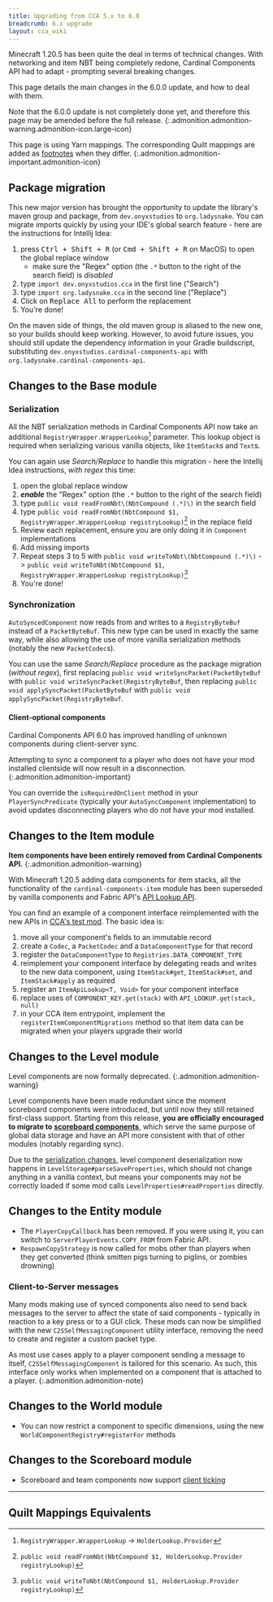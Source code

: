 ```yaml
---
title: Upgrading from CCA 5.x to 6.0
breadcrumb: 6.x upgrade
layout: cca_wiki
---
```


Minecraft 1.20.5 has been quite the deal in terms of technical changes.
With networking and item NBT being completely redone, Cardinal Components API had to adapt - prompting several breaking changes.

This page details the main changes in the 6.0.0 update, and how to deal with them.

Note that the 6.0.0 update is not completely done yet, and therefore this page may be amended before the full release.
{:.admonition.admonition-warning.admonition-icon.large-icon}

This page is using Yarn mappings. The corresponding Quilt mappings are added as [footnotes](#quilt-mappings-equivalents) when they differ.
{:.admonition.admonition-important.admonition-icon}

## Package migration

This new major version has brought the opportunity to update the library's maven group and package, from `dev.onyxstudios` to `org.ladysnake`.
You can migrate imports quickly by using your IDE's global search feature - here are the instructions for Intellij Idea:

1. press <kbd><kbd>Ctrl</kbd> + <kbd>Shift</kbd> + <kbd>R</kbd></kbd> (or <kbd><kbd>Cmd</kbd> + <kbd>Shift</kbd> + <kbd>R</kbd></kbd> on MacOS) to open the global replace window
   - make sure the "Regex" option (the `.*` button to the right of the search field) is *disabled*
2. type `import dev.onyxstudios.cca` in the first line ("Search")
3. type `import org.ladysnake.cca` in the second line ("Replace")
4. Click on <samp>Replace All</samp> to perform the replacement
5. You're done!

On the maven side of things, the old maven group is aliased to the new one, so your builds should keep working.
However, to avoid future issues, you should still update the dependency information in your Gradle buildscript,
substituting `dev.onyxstudios.cardinal-components-api` with `org.ladysnake.cardinal-components-api`.

## Changes to the Base module

### Serialization

All the NBT serialization methods in Cardinal Components API now take an additional `RegistryWrapper.WrapperLookup`[^qm-1] parameter.
This lookup object is required when serializing various vanilla objects, like `ItemStack`s and `Text`s.

You can again use *Search/Replace* to handle this migration - here the Intellij Idea instructions, *with regex* this time:

1. open the global replace window
2. ***enable*** the "Regex" option (the `.*` button to the right of the search field)
3. type `public void readFromNbt\(NbtCompound (.*)\)` in the search field
4. type `public void readFromNbt(NbtCompound $1, RegistryWrapper.WrapperLookup registryLookup)`[^qm-2] in the replace field
5. Review each replacement, ensure you are only doing it in `Component` implementations
6. Add missing imports
7. Repeat steps 3 to 5 with `public void writeToNbt\(NbtCompound (.*)\)` -> `public void writeToNbt(NbtCompound $1, RegistryWrapper.WrapperLookup registryLookup)`[^qm-3]
8. You're done!

### Synchronization

`AutoSyncedComponent` now reads from and writes to a `RegistryByteBuf` instead of a `PacketByteBuf`.
This new type can be used in exactly the same way, while also allowing the use of more vanilla serialization methods (notably the new `PacketCodec`s).

You can use the same *Search/Replace* procedure as the package migration (*without regex*),
first replacing `public void writeSyncPacket(PacketByteBuf` with `public void writeSyncPacket(RegistryByteBuf`,
then replacing `public void applySyncPacket(PacketByteBuf` with `public void applySyncPacket(RegistryByteBuf`.

#### Client-optional components

Cardinal Components API 6.0 has improved handling of unknown components during client-server sync.

Attempting to sync a component to a player who does not have your mod installed clientside will now result in a disconnection.
{:.admonition.admonition-important}

You can override the `isRequiredOnClient` method in your `PlayerSyncPredicate` (typically your `AutoSyncComponent` implementation)
to avoid updates disconnecting players who do not have your mod installed.

## Changes to the Item module

**Item components have been entirely removed from Cardinal Components API.**
{:.admonition.admonition-warning}

With Minecraft 1.20.5 adding data components for item stacks,
all the functionality of the `cardinal-components-item` module has been superseded by vanilla components and Fabric API's [API Lookup API](https://github.com/FabricMC/fabric/blob/1.20.5/fabric-api-lookup-api-v1/README.md).

You can find an example of a component interface reimplemented with the new APIs in [CCA's test mod](https://github.com/Ladysnake/Cardinal-Components-API/blob/1.20.5/src/testmod/java/org/ladysnake/componenttest/content/vita/ItemVita.java).
The basic idea is:
1. move all your component's fields to an immutable record
2. create a `Codec`, a `PacketCodec` and a `DataComponentType` for that record
3. register the `DataComponentType` to `Registries.DATA_COMPONENT_TYPE`
4. reimplement your component interface by delegating reads and writes to the new data component, using `ItemStack#get`, `ItemStack#set`, and `ItemStack#apply` as required
5. register an `ItemApiLookup<T, Void>` for your component interface
6. replace uses of `COMPONENT_KEY.get(stack)` with `API_LOOKUP.get(stack, null)`
7. in your CCA item entrypoint, implement the `registerItemComponentMigrations` method so that item data can be migrated when your players upgrade their world

## Changes to the Level module

Level components are now formally deprecated.
{:.admonition.admonition-warning}

Level components have been made redundant since the moment scoreboard components were introduced, but until now they still retained first-class support.
Starting from this release, **you are officially encouraged to migrate to [scoreboard components](../modules/scoreboard)**,
which serve the same purpose of global data storage and have an API more consistent with that of other modules (notably regarding sync).

Due to the [serialization changes](#serialization), level component deserialization now happens in `LevelStorage#parseSaveProperties`,
which should not change anything in a vanilla context, but means your components may not be correctly loaded if some mod calls `LevelProperties#readProperties` directly.

## Changes to the Entity module

- The `PlayerCopyCallback` has been removed. If you were using it, you can switch to `ServerPlayerEvents.COPY_FROM` from Fabric API.
- `RespawnCopyStrategy` is now called for mobs other than players when they get converted (think smitten pigs turning to piglins, or zombies drowning)

### Client-to-Server messages

Many mods making use of synced components also need to send back messages to the server to affect the state of said components - typically in reaction to a key press or to a GUI click.
These mods can now be simplified with the new `C2SSelfMessagingComponent` utility interface, removing the need to create and register a custom packet type.

As most use cases apply to a player component sending a message to itself, `C2SSelfMessagingComponent` is tailored for this scenario.
As such, this interface only works when implemented on a component that is attached to a player.
{:.admonition.admonition-note}

## Changes to the World module

- You can now restrict a component to specific dimensions, using the new `WorldComponentRegistry#registerFor` methods

## Changes to the Scoreboard module

- Scoreboard and team components now support [client ticking](../ticking)

---

## Quilt Mappings Equivalents

[^qm-1]: `RegistryWrapper.WrapperLookup` → `HolderLookup.Provider`
[^qm-2]: `public void readFromNbt(NbtCompound $1, HolderLookup.Provider registryLookup)`
[^qm-3]: `public void writeToNbt(NbtCompound $1, HolderLookup.Provider registryLookup)`
